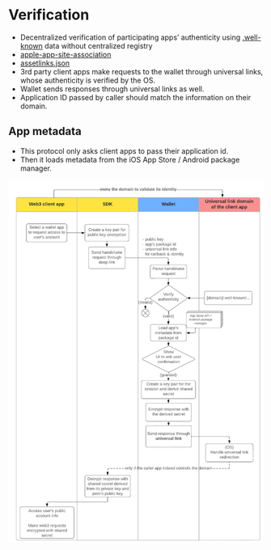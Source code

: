 # Verification

- Decentralized verification of participating apps’ authenticity using [.well-known](https://en.wikipedia.org/wiki/Well-known_URI) data without centralized registry
- [apple-app-site-association](https://developer.apple.com/documentation/xcode/supporting-associated-domains) 
- [assetlinks.json](https://developer.android.com/training/app-links/verify-site-associations )
- 3rd party client apps make requests to the wallet through universal links, whose authenticity is verified by the OS.
- Wallet sends responses through universal links as well.
- Application ID passed by caller should match the information on their domain.

## App metadata

- This protocol only asks client apps to pass their application id.
- Then it loads metadata from the iOS App Store / Android package manager.

![](img/handshake.png)
